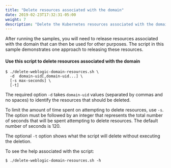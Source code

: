 ```yaml
---
title: "Delete resources associated with the domain"
date: 2019-02-23T17:32:31-05:00
weight: 7
description: "Delete the Kubernetes resources associated with the domain created while executing the samples."
---
```



After running the samples, you will need to release resources associated with the domain that
can then be used for other purposes. The script in this sample demonstrates one approach to releasing
these resources.

#### Use this script to delete resources associated with the domain

```
$ ./delete-weblogic-domain-resources.sh \
  -d  domain-uid[,domain-uid...] \
  [-s max-seconds] \
  [-t]
```
The required option `-d` takes `domain-uid` values (separated
 by commas and no spaces) to identify the resources that should be deleted.

To limit the amount of time spent on attempting to delete resources, use `-s`.
The option must be followed by an integer that represents the total number of seconds
that will be spent attempting to delete resources. The default number of seconds is 120.

The optional `-t` option shows what the script will delete without executing the deletion.

To see the help associated with the script:
```
$ ./delete-weblogic-domain-resources.sh -h
```
